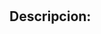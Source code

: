 # <chontaduro>
## Descripcion:
<El chontaduro no me gusta y no he podido con el y veo que muchaspersonas lo comen pero definitivamente nome proboca>